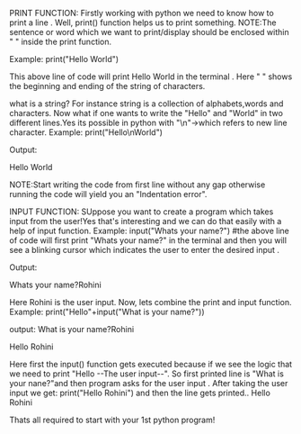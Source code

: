 PRINT FUNCTION:
Firstly working with python we need to know how to print a line .
Well, print() function helps us to print something.
NOTE:The sentence or word which we want to print/display  should be enclosed within " " inside the print function.

Example:
print("Hello World")

This above line of code will print Hello World in the terminal .
Here " " shows the beginning and ending of the string of characters.

what is a string?
For instance string is a collection of alphabets,words and characters.
Now what if one wants to write the "Hello" and "World" in two different lines.Yes its possible in python with "\n"->which refers to new line character.
Example:
print("Hello\nWorld")

Output:

Hello
World

NOTE:Start writing the code from first line without any gap otherwise running the code will yield you an "Indentation error".

INPUT FUNCTION:
SUppose you want to create a program which takes input from the user!Yes that's interesting and we can do that easily with a help of input function.
Example:
input("Whats your name?")
#the above line of code will first print "Whats your name?" in the terminal and then you will see a blinking cursor which indicates the user to enter the desired input .

Output:

Whats your name?Rohini

Here Rohini is the user input.
Now, lets combine the print and input function.
Example:
print("Hello"+input("What is your name?"))

output:
What is your name?Rohini

Hello Rohini

Here first the input() function gets executed because if we see the logic that we need to print "Hello --The user input--". So first printed line is "What is your nane?"and then program asks for the user input .
After taking the user input we get:
print("Hello Rohini")
and then the line gets printed..
Hello Rohini

Thats all required to start with your 1st python program!
